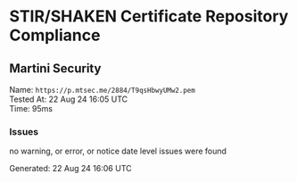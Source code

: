 # STIR/SHAKEN Certificate Repository Compliance

## Martini Security

Name: `https://p.mtsec.me/2884/T9qsHbwyUMw2.pem`\
Tested At: 22 Aug 24 16:05 UTC\
Time: 95ms

### Issues

no warning, or error, or notice date level issues were found

Generated: 22 Aug 24 16:06 UTC
